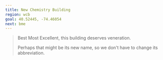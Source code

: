 ```yaml
---
title: New Chemistry Building
region: wcb
goal: 40.52445, -74.46054
next: bme
---
```


> Best Most Excellent, this building deserves veneration.
>
> Perhaps that might be its new name, so we don't have to change its abbreviation.
